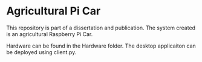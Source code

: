 # Agricultural Pi Car
This repository is part of a dissertation and publication. The system created is an agricultural Raspberry Pi Car.

Hardware can be found in the Hardware folder. The desktop applicaiton can be deployed using client.py. 
